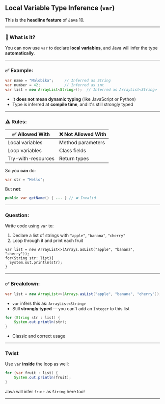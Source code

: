 ## **Local Variable Type Inference (`var`)**

This is the **headline feature** of Java 10.

---

### 🧠 What is it?

You can now use `var` to declare **local variables**, and Java will infer the type **automatically**.

---

### ✅ Example:

```java
var name = "Malobika";     // Inferred as String
var number = 42;           // Inferred as int
var list = new ArrayList<String>();  // Inferred as ArrayList<String>
```

* It **does not mean dynamic typing** (like JavaScript or Python)
* Type is inferred at **compile time**, and it's still strongly typed

---

### ⚠️ Rules:

| ✅ Allowed With     | ❌ Not Allowed With |
| ------------------ | ------------------ |
| Local variables    | Method parameters  |
| Loop variables     | Class fields       |
| Try-with-resources | Return types       |

So you **can** do:

```java
var str = "Hello";
```

But **not**:

```java
public var getName() { ... } // ❌ Invalid
```

---

### Question:

Write code using `var` to:

1. Declare a list of strings with `"apple"`, `"banana"`, `"cherry"`
2. Loop through it and print each fruit

```
var list = new ArrayList<>(Arrays.asList("apple", "banana", "cherry"));
for(String str: list){
  System.out.println(str);
}
```
---

### ✅ Breakdown:

```java
var list = new ArrayList<>(Arrays.asList("apple", "banana", "cherry"));
```

* `var` infers this as: `ArrayList<String>`
* Still **strongly typed** — you can't add an `Integer` to this list

```java
for (String str : list) {
    System.out.println(str);
}
```

* Classic and correct usage

---

### Twist

Use `var` **inside** the loop as well:

```java
for (var fruit : list) {
    System.out.println(fruit);
}
```

Java will infer `fruit` as `String` here too!

---

